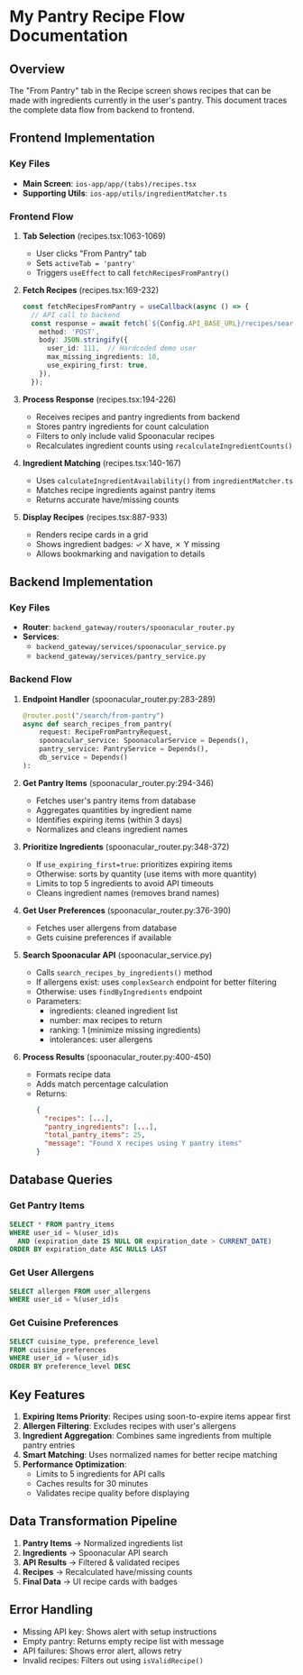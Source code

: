 # My Pantry Recipe Flow Documentation

## Overview
The "From Pantry" tab in the Recipe screen shows recipes that can be made with ingredients currently in the user's pantry. This document traces the complete data flow from backend to frontend.

## Frontend Implementation

### Key Files
- **Main Screen**: `ios-app/app/(tabs)/recipes.tsx`
- **Supporting Utils**: `ios-app/utils/ingredientMatcher.ts`

### Frontend Flow

1. **Tab Selection** (recipes.tsx:1063-1069)
   - User clicks "From Pantry" tab
   - Sets `activeTab = 'pantry'`
   - Triggers `useEffect` to call `fetchRecipesFromPantry()`

2. **Fetch Recipes** (recipes.tsx:169-232)
   ```typescript
   const fetchRecipesFromPantry = useCallback(async () => {
     // API call to backend
     const response = await fetch(`${Config.API_BASE_URL}/recipes/search/from-pantry`, {
       method: 'POST',
       body: JSON.stringify({
         user_id: 111,  // Hardcoded demo user
         max_missing_ingredients: 10,
         use_expiring_first: true,
       }),
     });
   ```

3. **Process Response** (recipes.tsx:194-226)
   - Receives recipes and pantry ingredients from backend
   - Stores pantry ingredients for count calculation
   - Filters to only include valid Spoonacular recipes
   - Recalculates ingredient counts using `recalculateIngredientCounts()`

4. **Ingredient Matching** (recipes.tsx:140-167)
   - Uses `calculateIngredientAvailability()` from `ingredientMatcher.ts`
   - Matches recipe ingredients against pantry items
   - Returns accurate have/missing counts

5. **Display Recipes** (recipes.tsx:887-933)
   - Renders recipe cards in a grid
   - Shows ingredient badges: ✓ X have, ✗ Y missing
   - Allows bookmarking and navigation to details

## Backend Implementation

### Key Files
- **Router**: `backend_gateway/routers/spoonacular_router.py`
- **Services**: 
  - `backend_gateway/services/spoonacular_service.py`
  - `backend_gateway/services/pantry_service.py`

### Backend Flow

1. **Endpoint Handler** (spoonacular_router.py:283-289)
   ```python
   @router.post("/search/from-pantry")
   async def search_recipes_from_pantry(
       request: RecipeFromPantryRequest,
       spoonacular_service: SpoonacularService = Depends(),
       pantry_service: PantryService = Depends(),
       db_service = Depends()
   ):
   ```

2. **Get Pantry Items** (spoonacular_router.py:294-346)
   - Fetches user's pantry items from database
   - Aggregates quantities by ingredient name
   - Identifies expiring items (within 3 days)
   - Normalizes and cleans ingredient names

3. **Prioritize Ingredients** (spoonacular_router.py:348-372)
   - If `use_expiring_first=true`: prioritizes expiring items
   - Otherwise: sorts by quantity (use items with more quantity)
   - Limits to top 5 ingredients to avoid API timeouts
   - Cleans ingredient names (removes brand names)

4. **Get User Preferences** (spoonacular_router.py:376-390)
   - Fetches user allergens from database
   - Gets cuisine preferences if available

5. **Search Spoonacular API** (spoonacular_service.py)
   - Calls `search_recipes_by_ingredients()` method
   - If allergens exist: uses `complexSearch` endpoint for better filtering
   - Otherwise: uses `findByIngredients` endpoint
   - Parameters:
     - ingredients: cleaned ingredient list
     - number: max recipes to return
     - ranking: 1 (minimize missing ingredients)
     - intolerances: user allergens

6. **Process Results** (spoonacular_router.py:400-450)
   - Formats recipe data
   - Adds match percentage calculation
   - Returns:
     ```json
     {
       "recipes": [...],
       "pantry_ingredients": [...],
       "total_pantry_items": 25,
       "message": "Found X recipes using Y pantry items"
     }
     ```

## Database Queries

### Get Pantry Items
```sql
SELECT * FROM pantry_items 
WHERE user_id = %(user_id)s 
  AND (expiration_date IS NULL OR expiration_date > CURRENT_DATE)
ORDER BY expiration_date ASC NULLS LAST
```

### Get User Allergens
```sql
SELECT allergen FROM user_allergens 
WHERE user_id = %(user_id)s
```

### Get Cuisine Preferences
```sql
SELECT cuisine_type, preference_level 
FROM cuisine_preferences 
WHERE user_id = %(user_id)s 
ORDER BY preference_level DESC
```

## Key Features

1. **Expiring Items Priority**: Recipes using soon-to-expire items appear first
2. **Allergen Filtering**: Excludes recipes with user's allergens
3. **Ingredient Aggregation**: Combines same ingredients from multiple pantry entries
4. **Smart Matching**: Uses normalized names for better recipe matching
5. **Performance Optimization**: 
   - Limits to 5 ingredients for API calls
   - Caches results for 30 minutes
   - Validates recipe quality before displaying

## Data Transformation Pipeline

1. **Pantry Items** → Normalized ingredients list
2. **Ingredients** → Spoonacular API search
3. **API Results** → Filtered & validated recipes
4. **Recipes** → Recalculated have/missing counts
5. **Final Data** → UI recipe cards with badges

## Error Handling

- Missing API key: Shows alert with setup instructions
- Empty pantry: Returns empty recipe list with message
- API failures: Shows error alert, allows retry
- Invalid recipes: Filters out using `isValidRecipe()`